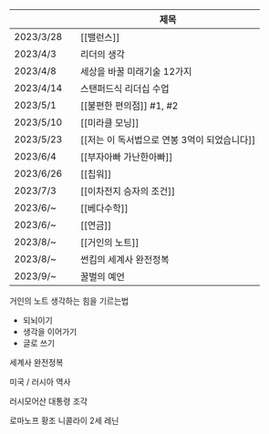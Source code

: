   
|           |     | 제목                                         |
| --------- | --- | -------------------------------------------- |
| 2023/3/28 |     | [[밸런스]]                                   |
| 2023/4/3  |     | 리더의 생각                                  |
| 2023/4/8  |     | 세상을 바꿀 미래기술 12가지                  |
| 2023/4/14 |     | 스탠퍼드식 리더십 수업                       |
| 2023/5/1  |     | [[불편한 편의점]] #1, #2                     |
| 2023/5/10 |     | [[미라클 모닝]]                              |
| 2023/5/23 |     | [[저는 이 독서법으로 연봉 3억이 되었습니다]] |
| 2023/6/4  |     | [[부자아빠 가난한아빠]]                      | 
| 2023/6/26  |     | [[칩워]]                      |
| 2023/7/3  |     | [[이차전지 승자의 조건]]                      |
| 2023/6/~  |     | [[베다수학]]                      |
| 2023/6/~  |     | [[연금]]                      |
| 2023/8/~  |     | [[거인의 노트]]                |
| 2023/8/~  |     | 썬킴의 세계사 완전정복 |
| 2023/9/~  |     | 꿀벌의 예언 |


거인의 노트
생각하는 힘을 기르는법
- 되뇌이기
- 생각을 이어가기
- 글로 쓰기

세계사 완전정복

미국 / 러시아 역사

러시모어산 대통령 조각

로마노프 황조
니콜라이 2세
레닌


